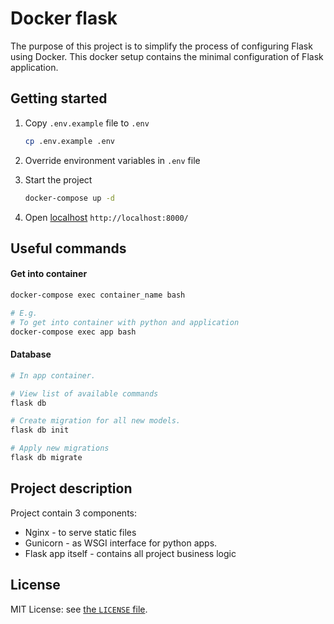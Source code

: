 # Docker flask

The purpose of this project is to simplify the process of configuring Flask using Docker.
This docker setup contains the minimal configuration of Flask application.

## Getting started

1. Copy `.env.example` file to `.env`
    ```bash
    cp .env.example .env
    ```

2. Override environment variables in `.env` file

3. Start the project 
    ```bash
    docker-compose up -d
    ```

4. Open [localhost](http://localhost:8000/) `http://localhost:8000/`

## Useful commands
#### Get into container
```bash
docker-compose exec container_name bash

# E.g.
# To get into container with python and application
docker-compose exec app bash
```

#### Database

```bash
# In app container.

# View list of available commands
flask db

# Create migration for all new models.
flask db init

# Apply new migrations
flask db migrate
```

## Project description

Project contain 3 components:
* Nginx - to serve static files
* Gunicorn - as WSGI interface for python apps. 
* Flask app itself - contains all project business logic

## License

MIT License: see [the `LICENSE` file](https://github.com/emukans/docker-flask/blob/master/LICENSE).
